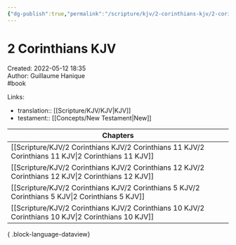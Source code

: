 ```yaml
---
{"dg-publish":true,"permalink":"/scripture/kjv/2-corinthians-kjv/2-corinthians-kjv/"}
---
```


# 2 Corinthians KJV

Created: 2022-05-12 18:35  
Author: Guillaume Hanique  
#book

Links:

- translation:: [[Scripture/KJV/KJV\|KJV]]
- testament:: [[Concepts/New Testament\|New]]

| Chapters                                                                                               |
| ------------------------------------------------------------------------------------------------------ |
| [[Scripture/KJV/2 Corinthians KJV/2 Corinthians 11 KJV/2 Corinthians 11 KJV\|2 Corinthians 11 KJV]] |
| [[Scripture/KJV/2 Corinthians KJV/2 Corinthians 12 KJV/2 Corinthians 12 KJV\|2 Corinthians 12 KJV]] |
| [[Scripture/KJV/2 Corinthians KJV/2 Corinthians 5 KJV/2 Corinthians 5 KJV\|2 Corinthians 5 KJV]]    |
| [[Scripture/KJV/2 Corinthians KJV/2 Corinthians 10 KJV/2 Corinthians 10 KJV\|2 Corinthians 10 KJV]] |

{ .block-language-dataview}
